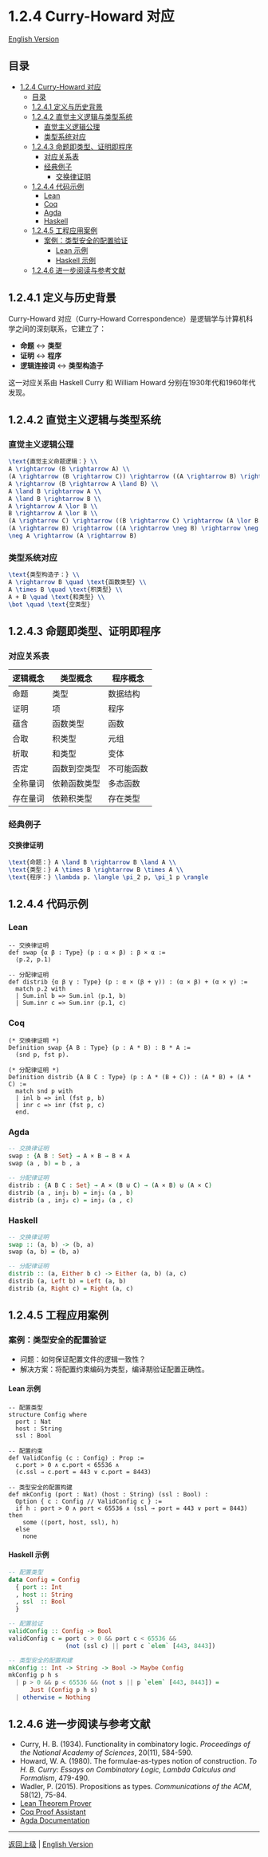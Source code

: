 # 1.2.4 Curry-Howard 对应

[English Version](../1-formal-theory/1.2-type-theory-and-proof/1.2.4-curry-howard-correspondence.md)

## 目录

- [1.2.4 Curry-Howard 对应](#124-curry-howard-对应)
  - [目录](#目录)
  - [1.2.4.1 定义与历史背景](#1241-定义与历史背景)
  - [1.2.4.2 直觉主义逻辑与类型系统](#1242-直觉主义逻辑与类型系统)
    - [直觉主义逻辑公理](#直觉主义逻辑公理)
    - [类型系统对应](#类型系统对应)
  - [1.2.4.3 命题即类型、证明即程序](#1243-命题即类型证明即程序)
    - [对应关系表](#对应关系表)
    - [经典例子](#经典例子)
      - [交换律证明](#交换律证明)
  - [1.2.4.4 代码示例](#1244-代码示例)
    - [Lean](#lean)
    - [Coq](#coq)
    - [Agda](#agda)
    - [Haskell](#haskell)
  - [1.2.4.5 工程应用案例](#1245-工程应用案例)
    - [案例：类型安全的配置验证](#案例类型安全的配置验证)
      - [Lean 示例](#lean-示例)
      - [Haskell 示例](#haskell-示例)
  - [1.2.4.6 进一步阅读与参考文献](#1246-进一步阅读与参考文献)

## 1.2.4.1 定义与历史背景

Curry-Howard 对应（Curry-Howard Correspondence）是逻辑学与计算机科学之间的深刻联系，它建立了：

- **命题** ↔ **类型**
- **证明** ↔ **程序**
- **逻辑连接词** ↔ **类型构造子**

这一对应关系由 Haskell Curry 和 William Howard 分别在1930年代和1960年代发现。

## 1.2.4.2 直觉主义逻辑与类型系统

### 直觉主义逻辑公理

```latex
\text{直觉主义命题逻辑：} \\
A \rightarrow (B \rightarrow A) \\
(A \rightarrow (B \rightarrow C)) \rightarrow ((A \rightarrow B) \rightarrow (A \rightarrow C)) \\
A \rightarrow (B \rightarrow A \land B) \\
A \land B \rightarrow A \\
A \land B \rightarrow B \\
A \rightarrow A \lor B \\
B \rightarrow A \lor B \\
(A \rightarrow C) \rightarrow ((B \rightarrow C) \rightarrow (A \lor B \rightarrow C)) \\
(A \rightarrow B) \rightarrow ((A \rightarrow \neg B) \rightarrow \neg A) \\
\neg A \rightarrow (A \rightarrow B)
```

### 类型系统对应

```latex
\text{类型构造子：} \\
A \rightarrow B \quad \text{函数类型} \\
A \times B \quad \text{积类型} \\
A + B \quad \text{和类型} \\
\bot \quad \text{空类型}
```

## 1.2.4.3 命题即类型、证明即程序

### 对应关系表

| 逻辑概念 | 类型概念 | 程序概念 |
|----------|----------|----------|
| 命题 | 类型 | 数据结构 |
| 证明 | 项 | 程序 |
| 蕴含 | 函数类型 | 函数 |
| 合取 | 积类型 | 元组 |
| 析取 | 和类型 | 变体 |
| 否定 | 函数到空类型 | 不可能函数 |
| 全称量词 | 依赖函数类型 | 多态函数 |
| 存在量词 | 依赖积类型 | 存在类型 |

### 经典例子

#### 交换律证明

```latex
\text{命题：} A \land B \rightarrow B \land A \\
\text{类型：} A \times B \rightarrow B \times A \\
\text{程序：} \lambda p. \langle \pi_2 p, \pi_1 p \rangle
```

## 1.2.4.4 代码示例

### Lean

```lean
-- 交换律证明
def swap {α β : Type} (p : α × β) : β × α :=
  ⟨p.2, p.1⟩

-- 分配律证明
def distrib {α β γ : Type} (p : α × (β + γ)) : (α × β) + (α × γ) :=
  match p.2 with
  | Sum.inl b => Sum.inl ⟨p.1, b⟩
  | Sum.inr c => Sum.inr ⟨p.1, c⟩
```

### Coq

```coq
(* 交换律证明 *)
Definition swap {A B : Type} (p : A * B) : B * A :=
  (snd p, fst p).

(* 分配律证明 *)
Definition distrib {A B C : Type} (p : A * (B + C)) : (A * B) + (A * C) :=
  match snd p with
  | inl b => inl (fst p, b)
  | inr c => inr (fst p, c)
  end.
```

### Agda

```agda
-- 交换律证明
swap : {A B : Set} → A × B → B × A
swap (a , b) = b , a

-- 分配律证明
distrib : {A B C : Set} → A × (B ⊎ C) → (A × B) ⊎ (A × C)
distrib (a , inj₁ b) = inj₁ (a , b)
distrib (a , inj₂ c) = inj₂ (a , c)
```

### Haskell

```haskell
-- 交换律证明
swap :: (a, b) -> (b, a)
swap (a, b) = (b, a)

-- 分配律证明
distrib :: (a, Either b c) -> Either (a, b) (a, c)
distrib (a, Left b) = Left (a, b)
distrib (a, Right c) = Right (a, c)
```

## 1.2.4.5 工程应用案例

### 案例：类型安全的配置验证

- 问题：如何保证配置文件的逻辑一致性？
- 解决方案：将配置约束编码为类型，编译期验证配置正确性。

#### Lean 示例

```lean
-- 配置类型
structure Config where
  port : Nat
  host : String
  ssl : Bool

-- 配置约束
def ValidConfig (c : Config) : Prop :=
  c.port > 0 ∧ c.port < 65536 ∧
  (c.ssl → c.port = 443 ∨ c.port = 8443)

-- 类型安全的配置构建
def mkConfig (port : Nat) (host : String) (ssl : Bool) : 
  Option { c : Config // ValidConfig c } :=
  if h : port > 0 ∧ port < 65536 ∧ (ssl → port = 443 ∨ port = 8443) then
    some ⟨⟨port, host, ssl⟩, h⟩
  else
    none
```

#### Haskell 示例

```haskell
-- 配置类型
data Config = Config
  { port :: Int
  , host :: String
  , ssl  :: Bool
  }

-- 配置验证
validConfig :: Config -> Bool
validConfig c = port c > 0 && port c < 65536 &&
                (not (ssl c) || port c `elem` [443, 8443])

-- 类型安全的配置构建
mkConfig :: Int -> String -> Bool -> Maybe Config
mkConfig p h s
  | p > 0 && p < 65536 && (not s || p `elem` [443, 8443]) = 
      Just (Config p h s)
  | otherwise = Nothing
```

## 1.2.4.6 进一步阅读与参考文献

- Curry, H. B. (1934). Functionality in combinatory logic. *Proceedings of the National Academy of Sciences*, 20(11), 584-590.
- Howard, W. A. (1980). The formulae-as-types notion of construction. *To H. B. Curry: Essays on Combinatory Logic, Lambda Calculus and Formalism*, 479-490.
- Wadler, P. (2015). Propositions as types. *Communications of the ACM*, 58(12), 75-84.
- [Lean Theorem Prover](https://leanprover.github.io/)
- [Coq Proof Assistant](https://coq.inria.fr/)
- [Agda Documentation](https://agda.readthedocs.io/)

---

[返回上级](../1.2-类型理论与证明.md) | [English Version](../1-formal-theory/1.2-type-theory-and-proof/1.2.4-curry-howard-correspondence.md)
